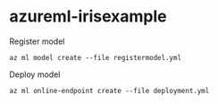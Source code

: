 # azureml-irisexample

Register model
```
az ml model create --file registermodel.yml
```

Deploy model
```
az ml online-endpoint create --file deployment.yml
```
